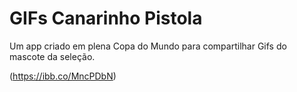 # GIFs Canarinho Pistola

Um app criado em plena Copa do Mundo para compartilhar Gifs do mascote da seleção.

(https://ibb.co/MncPDbN)
